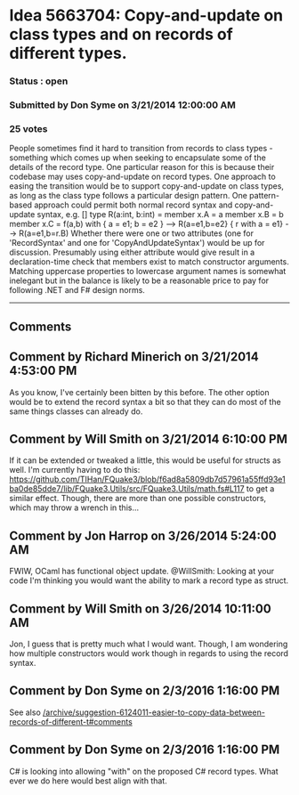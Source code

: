 # Idea 5663704: Copy-and-update on class types and on records of different types. #

### Status : open

### Submitted by Don Syme on 3/21/2014 12:00:00 AM

### 25 votes

People sometimes find it hard to transition from records to class types - something which comes up when seeking to encapsulate some of the details of the record type.
One particular reason for this is because their codebase may uses copy-and-update on record types. One approach to easing the transition would be to support copy-and-update on class types, as long as the class type follows a particular design pattern.
One pattern-based approach could permit both normal record syntax and copy-and-update syntax, e.g.
[<RecordSyntax>]
type R(a:int, b:int) =
member x.A = a
member x.B = b
member x.C = f(a,b)
with
{ a = e1; b = e2 } --> R(a=e1,b=e2}
{ r with a = e1} --> R(a=e1,b=r.B)
Whether there were one or two attributes (one for 'RecordSyntax' and one for 'CopyAndUpdateSyntax') would be up for discussion. Presumably using either attribute would give result in a declaration-time check that members exist to match constructor arguments.
Matching uppercase properties to lowercase argument names is somewhat inelegant but in the balance is likely to be a reasonable price to pay for following .NET and F# design norms.


------------------------
## Comments


## Comment by Richard Minerich on 3/21/2014 4:53:00 PM
As you know, I've certainly been bitten by this before. The other option would be to extend the record syntax a bit so that they can do most of the same things classes can already do.


## Comment by Will Smith on 3/21/2014 6:10:00 PM
If it can be extended or tweaked a little, this would be useful for structs as well. I'm currently having to do this: https://github.com/TIHan/FQuake3/blob/f6ad8a5809db7d57961a55ffd93e1ba0de85dde7/lib/FQuake3.Utils/src/FQuake3.Utils/math.fs#L117 to get a similar effect. Though, there are more than one possible constructors, which may throw a wrench in this...


## Comment by Jon Harrop on 3/26/2014 5:24:00 AM
FWIW, OCaml has functional object update.
@WillSmith: Looking at your code I'm thinking you would want the ability to mark a record type as struct.


## Comment by Will Smith on 3/26/2014 10:11:00 AM
Jon,
I guess that is pretty much what I would want.
Though, I am wondering how multiple constructors would work though in regards to using the record syntax.


## Comment by Don Syme on 2/3/2016 1:16:00 PM
See also [/archive/suggestion-6124011-easier-to-copy-data-between-records-of-different-t#comments](/archive/suggestion-6124011-easier-to-copy-data-between-records-of-different-t#comments.md)


## Comment by Don Syme on 2/3/2016 1:16:00 PM
C# is looking into allowing "with" on the proposed C# record types. What ever we do here would best align with that.

